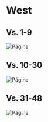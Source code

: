 # West

## Vs. 1-9

![Página](../Daniel/../West_PNG/West_Odisea_Página_053.png)


## Vs. 10-30

![Página](../Daniel/../West_PNG/West_Odisea_Página_054.png)


## Vs. 31-48

![Página](../Daniel/../West_PNG/West_Odisea_Página_055.png)
